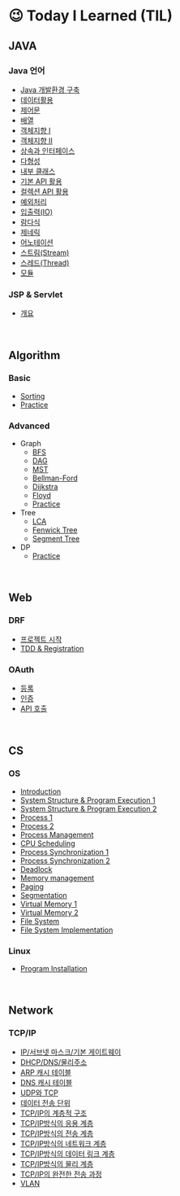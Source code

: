 # &#128521; Today I Learned (TIL) 



## JAVA

### Java 언어

- [Java 개발환경 구축](./Java/JAVA%20%EC%86%8C%EA%B0%9C%20%EB%B0%8F%20%EA%B0%9C%EB%B0%9C%20%ED%99%98%EA%B2%BD%20%EA%B5%AC%EC%B6%95.m)
- [데이터활용](./Java/데이터%20활용.md)
- [제어문](./Java/제어문.md)
- [배열](./Java/배열.md)
- [객체지향 I](./Java/객체지향.md)
- [객체지향 II](./Java/객체지향2.md)
- [상속과 인터페이스](./Java/상속과%20인터페이스.md)
- [다형성](./Java/다형성.md)
- [내부 클래스](./Java/내부%20클래스.md)
- [기본 API 활용](./Java/%EA%B8%B0%EB%B3%B8API%ED%99%9C%EC%9A%A9.md)
- [컬렉션 API 활용](./Java/%EC%BB%AC%EB%A0%89%EC%85%98API.md)
- [예외처리](./Java/%EC%98%88%EC%99%B8%EC%B2%98%EB%A6%AC.md)
- [입출력(IO)](./Java/%EC%9E%85%EC%B6%9C%EB%A0%A5(IO).md)
- [람다식](./Java/%EB%9E%8C%EB%8B%A4%EC%8B%9D.md)
- [제네릭](./Java/%EC%A0%9C%EB%84%A4%EB%A6%AD.md)
- [어노테이션](./Java/%EC%96%B4%EB%85%B8%ED%85%8C%EC%9D%B4%EC%85%98.md)
- [스트림(Stream)](./Java/%EC%8A%A4%ED%8A%B8%EB%A6%BC.md)
- [스레드(Thread)](./Java/%EC%8A%A4%EB%A0%88%EB%93%9C.md)
- [모듈](./Java/%EB%AA%A8%EB%93%88.md)

### JSP & Servlet

- [개요](./JSP%26Servlet/00_intro.md)

<br />

## Algorithm

### Basic

- [Sorting](./Algorithm/Basic/Sorting)
- [Practice](./Algorithm/Basic/Practice)

### Advanced

- Graph
  - [BFS](Algorithm/Advanced/Graph/BFS)
  - [DAG](Algorithm/Advanced/Graph/DAG)
  - [MST](Algorithm/Advanced/Graph/MST)
  - [Bellman-Ford](Algorithm/Advanced/Graph/Bellman-Ford)
  - [Dijkstra](Algorithm/Advanced/Graph/Dijkstra)
  - [Floyd](Algorithm/Advanced/Graph/Floyd)
  - [Practice](Algorithm/Advanced/Graph/Practice)
- Tree
  - [LCA](Algorithm/Advanced/Tree/LCA)
  - [Fenwick Tree](Algorithm/Advanced/Tree/Fenwick_Tree)
  - [Segment Tree](Algorithm/Advanced/Tree/Segment_Tree)
- DP
  - [Practice](Algorithm/Advanced/DP)


<br />

## Web

### DRF
- [프로젝트 시작](DRF/00_Starting_project.md)
- [TDD & Registration](DRF/01_Token_registration.md)

### OAuth

- [등록](OAuth/01_역할_및_등록.md)
- [인증](OAuth/02_인증.md)
- [API 호출](OAuth/03_API_호출.md)


<br />

## CS

### OS

- [Introduction](./OS/01_introduction.md)
- [System Structure & Program Execution 1](./OS/02_system_structure_&_program_execution_1.md)
- [System Structure & Program Execution 2](./OS/03_system_structure_&_program_execution_2.md)
- [Process 1](./OS/04_process_1.md)
- [Process 2](./OS/05_process_2.md)
- [Process Management](./OS/06_Process_management.md)
- [CPU Scheduling](./OS/07_CPU_scheduling.md)
- [Process Synchronization 1](./OS/08_Process_Synchronization_1.md)
- [Process Synchronization 2](./OS/09_Process_Synchronization_2.md)
- [Deadlock](./OS/10_Deadlock.md)
- [Memory management](./OS/11_Memory_management.md)
- [Paging](OS/12_Paging.md)
- [Segmentation](OS/13_Segmentation.md)
- [Virtual Memory 1](OS/14_Virtual_memory_1.md)
- [Virtual Memory 2](OS/15_Virtual_memory_2.md)
- [File System](OS/16_File_system.md)
- [File System Implementation](OS/17_File_system_implementaion.md)


### Linux

- [Program Installation](./Linux/##_instrallation.md)

<br />

## Network

### TCP/IP

- [IP/서브넷 마스크/기본 게이트웨이](./TCP-IP/01_IP_subnet_gateway.md)
- [DHCP/DNS/물리주소](./TCP-IP/02_DHCP_DNS_MAC.md)
- [ARP 캐시 테이블](./TCP-IP/03_ARP_cache_table.md)
- [DNS 캐시 테이블](./TCP-IP/04_DNS_cache_table.md)
- [UDP와 TCP](./TCP-IP/05_UDP_TCP.md)
- [데이터 전송 단위](./TCP-IP/06_data_transfer_unit.md)
- [TCP/IP의 계층적 구조](./TCP-IP/07_section_of_TCP_IP.md)
- [TCP/IP방식의 응용 계층](./TCP-IP/08_App_section_of_TCP_IP.md)
- [TCP/IP방식의 전송 계층](./TCP-IP/09_transfer_section_of_TCP_IP.md)
- [TCP/IP방식의 네트워크 계층](./TCP-IP/10_network_section_of_TCP_IP.md)
- [TCP/IP방식의 데이터 링크 계층](./TCP-IP/11_datalink_section_of_TCP_IP.md)
- [TCP/IP방식의 물리 계층](./TCP-IP/12_physic_section_of_TCP_IP.md)
- [TCP/IP의 완전한 전송 과정](./TCP-IP/13_full_sending_of_TCP_IP.md)
- [VLAN](./TCP-IP/14_VLAN.md)